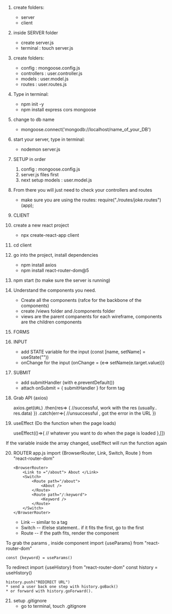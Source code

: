 1. create folders:
    - server
    - client

2. inside SERVER folder
    - create server.js 
    - terminal : touch server.js

3. create folders:
    - config : mongoose.config.js
    - controllers : user.controller.js
    - models : user.model.js
    - routes : user.routes.js

4. Type in terminal:
    - npm init -y
    - npm install express cors mongoose

5. change to db name
    - mongoose.connect('mongodb://localhost/name_of_your_DB')

6. start your server, type in terminal:
    - nodemon server.js

7. SETUP in order
    1. config : mongoose.config.js
    2. server.js files first
    3. next setup models : user.model.js

8. From there you will just need to check your controllers and routes
    - make sure you are using the routes: require("./routes/joke.routes")(app);

9. CLIENT

10. create a new react project
    - npx create-react-app client
    
11. cd client

12. go into the project, install dependencies 
    - npm install axios
    - npm install react-router-dom@5

13. npm start (to make sure the server is running)

14. Understand the components you need. 
    - Create all the components (rafce for the backbone of the components)
    - create /views folder and /components folder
    - views are the parent companents for each wireframe, components are the children components

15. FORMS

16. INPUT
    - add STATE variable for the input (const [name, setName] = useState(""))
    - onChange for the input (onChange = {e=> setName(e.target.value)})

17. SUBMIT
    - add submitHandler (with e.preventDefault())
    - attach onSubmit = { submitHandler } for form tag

18. Grab API (axios)

    axios.get(`URL`)
        .then(res=> {
            //successful, work with the res (usually.. res.data)
        })
        .catch(err=>{
            //unsuccessful , got the error in the URL
        })

19. useEffect (Do the function when the page loads)

    useEffect(()=>{
        // whatever you want to do when the page is loaded
    },[])

If the variable inside the array changed, useEffect will run the function again

20. ROUTER
app.js
    import {BrowserRouter, Link, Switch, Route } from "react-router-dom"

        <BrowserRouter>
            <Link to ="/about"> About </Link>  
            <Switch>  
                <Route path="/about">  
                    <About />  
                </Route> 
                <Route path="/:keyword">  
                    <Keyword />  
                </Route> 
            </Switch>
        </BrowserRouter>

    - Link -- similar to a tag
    - Switch -- if/else statement.. if it fits the first, go to the first
    - Route -- if the path fits, render the component

To grab the params , inside component
    import {useParams} from "react-router-dom"

    const {keyword} = useParams()
To redirect
    import {useHistory} from "react-router-dom"
    const history = useHistory()

    history.push("REDIRECT URL")
    * send a user back one step with history.goBack() 
    * or forward with history.goForward().

21. setup .gitignore
    - go to terminal, touch .gitignore
